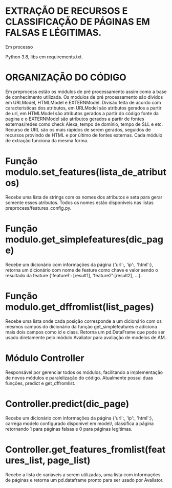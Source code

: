 # EXTRAÇÃO DE RECURSOS E CLASSIFICAÇÃO DE PÁGINAS EM FALSAS E LÉGITIMAS.
Em processo

Python 3.8, libs em requirements.txt.

# ORGANIZAÇÃO DO CÓDIGO
Em preprocess estão os módulos de pré processamento assim como a base de conhecimento utilizada. Os modulos de pré processamento são dividos em URLModel, HTMLModel e EXTERNModel. Divisão feita de acordo com características dos atributos, em URLModel são atributos gerados a partir de url, em HTMLModel são atributos gerados a partir do código fonte da pagina e o EXTERNModel são atributos gerados a partir de fontes externas/redes como check Alexa, tempo de domínio, tempo de SLL e etc. Recurso de URL são os mais rápidos de serem gerados, seguidos de recursos provindo de HTML e por último de fontes externas. Cada módulo de extração funciona da mesma forma.

# Função modulo.set_features(lista_de_atributos)
Recebe uma lista de strings com os nomes dos atributos e seta para gerar somente esses atributos. Todos os nomes estão disponíveis nas listas preprocess/features_config.py.

# Função modulo.get_simplefeatures(dic_page)
Recebe um dicionário com informações da página {'url':<url>, 'ip':<ip>, 'html':<html>}, retorna um dicionário com nome de feature como chave e valor sendo o resultado da feature {'feature1': [result1], 'feature2':[result2], ...}.
 
# Função modulo.get_dffromlist(list_pages)
Recebe uma lista onde cada posição corresponde a um dicionário com os mesmos campos do dicionário da função get_simplefeatures e adiciona mais dois campos como id e class. Retorna um pd.DataFrame que pode ser usado diretamente pelo módulo Avaliator para avaliação de modelos de AM.

# Módulo Controller
Responsável por gerenciar todos os módulos, facilitando a implementação de novos módulos e paralelização do código. Atualmente possui duas funções, predict e get_dffromlist.
# Controller.predict(dic_page)
Recebe um dicionário com informações da página {'url':<url>, 'ip':<ip>, 'html':<html>}, carrega modelo configurado disponível em model/, classifica a página retornando 1 para páginas falsas e 0 para páginas legítimas.
 
# Controller.get_features_fromlist(features_list, page_list)  
Recebe a lista de variáveis a serem utilizadas, uma lista com informações de páginas e retorna um pd.dataframe pronto para ser usado por Avaliator.
